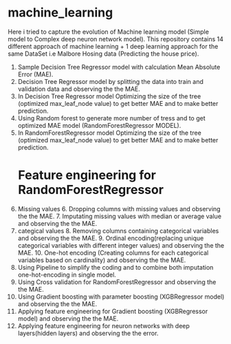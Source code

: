 # machine_learning
Here i tried to capture the evolution of Machine learning model (Simple model to Complex deep neuron network model).
This repository contains 14 different approach of machine learning + 1 deep learning approach for the same DataSet 
i.e Malbore Hosing data (Predicting the house price).
1. Sample Decision Tree Regressor model with calculation Mean Absolute Error (MAE).
2. Decision Tree Regressor model by splitting the data into train and validation data and observing the the MAE.
3. In Decision Tree Regressor model Optimizing the size of the tree (optimized max_leaf_node value) to get better MAE and to make better prediction.
4. Using Random forest to generate more number of tress and to get optimized MAE model (RandomForestRegressor MODEL).
5. In RandomForestRegressor model Optimizing the size of the tree (optimized max_leaf_node value) to get better MAE and to make better prediction.
   # Feature engineering for RandomForestRegressor
1. Missing values
   6. Dropping columns with missing values and observing the the MAE.
   7. Imputating missing values with median or average value and observing the the MAE.
2. categical values
   8. Removing columns containing categorical variables and observing the the MAE.
   9. Ordinal encoding(replacing unique categorical variables with different integer values) and observing the the MAE.
   10. One-hot encoding (Creating columns for each categorical  variables based on cardinality) and observing the the MAE.
11. Using Pipeline to simplify the coding and to combine both imputation one-hot-encoding in single model.
12. Using Cross validation for RandomForestRegressor and observing the the MAE.
13. Using Gradient boosting with parameter boosting (XGBRegressor model) and observing the the MAE.
14. Applying feature engineering for Gradient boosting (XGBRegressor model) and observing the the MAE.
15. Applying feature engineering for neuron networks with deep layers(hidden layers) and observing the the error.
